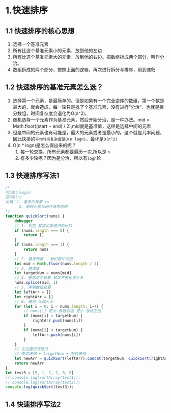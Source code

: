# 1.快速排序

## 1.1 快速排序的核心思想

1. 选择一个基准元素
2. 所有比这个基准元素小的元素，放到他的左边
3. 所有比这个基准元素大的元素，放到他的右边。把数组拆成两个部分，叫作分治。
4. 数组拆成的两个部分，按照上面的逻辑，再次进行拆分与排序，用到递归





## 1.2 快速排序的基准元素怎么选？

1. 选择第一个元素，是最简单的。但是如果有一个完全逆序的数组，第一个数是最大的，就会造成，每一轮只是找了个基准元素，没有进行“分治”，也就是拆分数组，时间复杂度会退化为O(n^2)。
2. 随机选择一个元素作为基准元素，然后开始分治，是一种办法。mid = Math.floor((start + end) / 2),mid就是基准值，这样是选择中间的元素
3. 但是中间的元素也有可能是，最大的元素或者是最小的。这个就是几率问题，因此快排的`平均时间复杂度是O(n logn)`，最坏是`O(n^2)`
4. O(n * logn)是怎么得出来的呢？
   1. 每一轮交换，所有元素都要遍历一次,所以是 `n`
   2. 有多少轮呢？因为是分治，所以有`logn`轮







## 1.3 快速排序写法1

```js
/* 
时间O(nlogn)
空间O(n)
出错：1. 重复的元素 >=
      2. 删除元素代码注意熟悉怒
*/
function quickSort(nums) {
    debugger
    // 1. 判空 其实也是递归的出口
    if (nums.length === 0) {
        return []
    }
    if (nums.length === 1) {
        return nums
    }
    // 2. 基准元素 - 我们取中间值
    let mid = Math.floor(nums.length / 2)
    // 3. 基准值
    let targetNum = nums[mid]
    // 4. 删除这个元素 其实不删也没关系
    nums.splice(mid, 1)
    // 5. 声明数组变量
    let leftArr = []
    let rightArr = []
    // 6. 遍历 比较大小
    for (let i = 0; i < nums.length; i++) {
        // nums[i] 更大 放进右边 更小 放进左边
        if (nums[i] > targetNum) {
            rightArr.push(nums[i])
        }
        if (nums[i] < targetNum) {
            leftArr.push(nums[i])
        }
    }
    // 在这里进行递归
    // 左边递归 + targetNum + 右边递归
    let newArr = quickSort(leftArr).concat(targetNum, quickSort(rightArr))
    return newArr
}
let test3 = [5, 1, 1, 2, 0, 0]
// console.log(sortArray(test1));
// console.log(sortArray(test2));
console.log(quickSort(test3));
```





## 1.4 快速排序写法2
